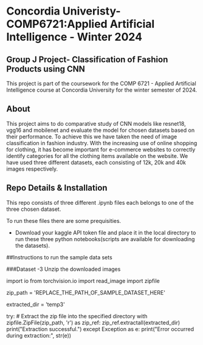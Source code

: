 # Concordia Univeristy-COMP6721:Applied Artificial Intelligence - Winter 2024 

## Group J Project- Classification of Fashion Products using CNN 

This project is part of the coursework for the COMP 6721 - Applied Artificial Intelligence course at Concordia University for the winter semester of 2024.
    
## About

This project aims to do comparative study of CNN models like resnet18, vgg16 and mobilenet and evaluate the model for chosen datasets based on their performance. 
To achieve this we have taken the need of image classification in fashion industry. With the increasing use of online shopping for clothing, it has become important for e-commerce websites to correctly identify categories for all the clothing items available on the website.
We have used three different datasets, each consisting of 12k, 20k and 40k images respectively.

## Repo Details & Installation

This repo consists of three different .ipynb files each belongs to one of the three chosen dataset.

To run these files there are some prequisities.

- Download your kaggle API token file and place it in the local directory to run these three python notebooks(scripts are available for downloading the datasets).

##Instructions to run the sample data sets

###Dataset -3
Unzip the downloaded images

import io
from torchvision.io import read_image
import zipfile

zip_path = 'REPLACE_THE_PATH_OF_SAMPLE_DATASET_HERE'

extracted_dir = 'temp3'

try:
    # Extract the zip file into the specified directory
    with zipfile.ZipFile(zip_path, 'r') as zip_ref:
        zip_ref.extractall(extracted_dir)
    print("Extraction successful.")
except Exception as e:
    print("Error occurred during extraction:", str(e))






